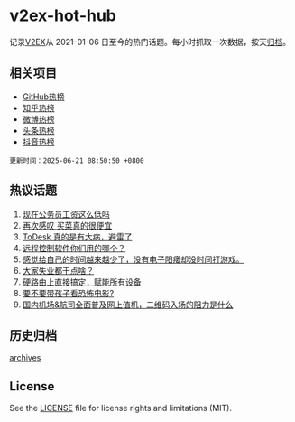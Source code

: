# v2ex-hot-hub

 记录[V2EX](https://www.v2ex.com/)从 2021-01-06 日至今的热门话题。每小时抓取一次数据，按天[归档](archives)。
 
 ## 相关项目

- [GitHub热榜](https://github.com/snaildev/github-hot-hub)
- [知乎热榜](https://github.com/snaildev/zhihu-hot-hub)
- [微博热榜](https://github.com/snaildev/weibo-hot-hub)
- [头条热榜](https://github.com/snaildev/toutiao-hot-hub)
- [抖音热榜](https://github.com/snaildev/douyin-hot-hub)


 `更新时间：2025-06-21 08:50:50 +0800`

## 热议话题

1. [现在公务员工资这么低吗](https://www.v2ex.com/t/1139847)
1. [再次感叹 买菜真的很便宜](https://www.v2ex.com/t/1139876)
1. [ToDesk 真的是有大病，避雷了](https://www.v2ex.com/t/1139905)
1. [远程控制软件你们用的哪个？](https://www.v2ex.com/t/1139811)
1. [感觉给自己的时间越来越少了，没有电子阳痿却没时间打游戏。](https://www.v2ex.com/t/1139911)
1. [大家失业都干点啥？](https://www.v2ex.com/t/1139866)
1. [硬路由上直接搞定，赋能所有设备](https://www.v2ex.com/t/1139822)
1. [要不要带孩子看恐怖电影?](https://www.v2ex.com/t/1139950)
1. [国内机场&航司全面普及网上值机，二维码入场的阻力是什么](https://www.v2ex.com/t/1139814)

## 历史归档

[archives](archives)

## License

See the [LICENSE](LICENSE) file for license rights and limitations (MIT).
